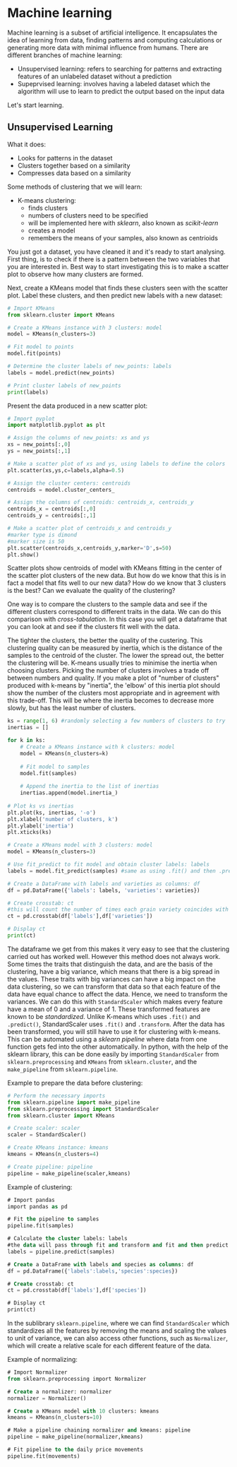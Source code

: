 # Machine learning

Machine learning is a subset of artificial intelligence. It encapsulates the idea of learning from data, finding patterns and computing 
calculations or generating more data with minimal influence from humans. There are different branches of machine learning:
- Unsupervised learning: refers to searching for patterns and extracting features of an unlabeled dataset without a prediction
- Supeprvised learning: involves having a labeled dataset which the algorithm will use to learn to predict the output based on the input data


Let's start learning.


## Unsupervised Learning

What it does:
- Looks for patterns in the dataset
- Clusters together based on a similarity
- Compresses data based on a similarity

Some methods of clustering that we will learn:
- K-means clustering:
  - finds clusters
  - numbers of clusters need to be specified
  - will be implemented here with *sklearn*, also known as *scikit-learn*
  - creates a model
  - remembers the means of your samples, also known as centrioids
  

You just got a dataset, you have cleaned it and it's ready to start analysing. First thing, is to check if there is a pattern between 
the two variables that you are interested in. Best way to start investigating this is to make a scatter plot to observe how many 
clusters are formed. 

Next, create a KMeans model that finds these clusters seen with the scatter plot. Label these clusters, and then predict new 
labels with a new dataset:
``` python
# Import KMeans
from sklearn.cluster import KMeans 

# Create a KMeans instance with 3 clusters: model
model = KMeans(n_clusters=3)

# Fit model to points
model.fit(points)

# Determine the cluster labels of new_points: labels
labels = model.predict(new_points)

# Print cluster labels of new_points
print(labels)
```

Present the data produced in a new scatter plot:
```python
# Import pyplot
import matplotlib.pyplot as plt

# Assign the columns of new_points: xs and ys
xs = new_points[:,0]
ys = new_points[:,1]

# Make a scatter plot of xs and ys, using labels to define the colors
plt.scatter(xs,ys,c=labels,alpha=0.5)

# Assign the cluster centers: centroids
centroids = model.cluster_centers_

# Assign the columns of centroids: centroids_x, centroids_y
centroids_x = centroids[:,0]
centroids_y = centroids[:,1]

# Make a scatter plot of centroids_x and centroids_y
#marker type is dimond
#marker size is 50
plt.scatter(centroids_x,centroids_y,marker='D',s=50)
plt.show()
```
Scatter plots show centroids of model with KMeans fitting in the center of the scatter plot clusters of the new data. But how do 
we know that this is in fact a model that fits well to our new data? How do we know that 3 clusters is the best? Can we evaluate the quality 
of the clustering?

One way is to compare the clusters to the sample data and see if the different clusters correspond to different traits in the data.
We can do this comparison with *cross-tabulation*. In this case you will get a dataframe that you can look at and see if the clusters 
fit well with the data.

The tighter the clusters, the better the quality of the custering. This clustering quality can be measured by inertia, which is the distance 
of the samples to the centroid of the cluster. The lower the spread out, the better the clustering will be. K-means usually tries to 
minimise the inertia when choosing clusters. Picking the number of clusters involves a trade off between numbers and quality. If 
you make a plot of "number of clusters" produced with k-means by "inertia", the 'elbow' of this inertia plot should show the number 
of the clusters most appropriate and in agreement with this trade-off. This will be where the inertia becomes to decrease more slowly, 
but has the least number of clusters.

```python
ks = range(1, 6) #randomly selecting a few numbers of clusters to try
inertias = []

for k in ks:
    # Create a KMeans instance with k clusters: model
    model = KMeans(n_clusters=k)
    
    # Fit model to samples
    model.fit(samples)
    
    # Append the inertia to the list of inertias
    inertias.append(model.inertia_)
    
# Plot ks vs inertias
plt.plot(ks, inertias, '-o')
plt.xlabel('number of clusters, k')
plt.ylabel('inertia')
plt.xticks(ks)
```

```python
# Create a KMeans model with 3 clusters: model
model = KMeans(n_clusters=3)

# Use fit_predict to fit model and obtain cluster labels: labels
labels = model.fit_predict(samples) #same as using .fit() and then .predict()

# Create a DataFrame with labels and varieties as columns: df
df = pd.DataFrame({'labels': labels, 'varieties': varieties})

# Create crosstab: ct
#this will count the number of times each grain variety coincides with each cluster label
ct = pd.crosstab(df['labels'],df['varieties']) 

# Display ct
print(ct)
```
The dataframe we get from this makes it very easy to see that the clustering carried out has worked well. However this method does 
not always work. Some times the traits that distinguish the data, and are the basis of the clustering, have a big variance, which means 
that there is a big spread in the values. These traits with big variances can have a big impact on the data clustering, so we 
can transform that data so that each feature of the data have equal chance to affect the data. Hence, we need to transform the variances.
 We can do this with `StandardScaler` which makes every feature have a mean of 0 and a variance of 1. These transformed features are 
 known to be *standardized*. Unlike K-means which uses `.fit()` and `.predict()`, StandardScaler uses `.fit()` and `.transform`. 
 After the data has been transformed, you will still have to use it for clustering with k-means. This can be automated using a 
 *sklearn pipeline* where data from one function gets fed into the other automatically. In python, with the help of the sklearn library, 
 this can be done easily by importing `StandardScaler` from `sklearn.preprocessing` and `KMeans` from `sklearn.cluster`, and 
 the `make_pipeline` from `sklearn.pipeline`.
 
 Example to prepare the data before clustering:
 ```python
 # Perform the necessary imports
from sklearn.pipeline import make_pipeline
from sklearn.preprocessing import StandardScaler
from sklearn.cluster import KMeans

# Create scaler: scaler
scaler = StandardScaler()

# Create KMeans instance: kmeans
kmeans = KMeans(n_clusters=4)

# Create pipeline: pipeline
pipeline = make_pipeline(scaler,kmeans)
```

Example of clustering:
```sql
# Import pandas
import pandas as pd

# Fit the pipeline to samples
pipeline.fit(samples)

# Calculate the cluster labels: labels
#the data will pass through fit and transform and fit and then predict
labels = pipeline.predict(samples)

# Create a DataFrame with labels and species as columns: df
df = pd.DataFrame({'labels':labels,'species':species})

# Create crosstab: ct
ct = pd.crosstab(df['labels'],df['species'])

# Display ct
print(ct)
```
In the sublibrary `sklearn.pipeline`, where we can find `StandardScaler` which standardizes all the features by removing the means 
and scaling the values to unit of variance, we can also access other functions, such as `Normalizer`, which will create a relative 
scale for each different feature of the data.

Example of normalizing:
```sql
# Import Normalizer
from sklearn.preprocessing import Normalizer

# Create a normalizer: normalizer
normalizer = Normalizer()

# Create a KMeans model with 10 clusters: kmeans
kmeans = KMeans(n_clusters=10)

# Make a pipeline chaining normalizer and kmeans: pipeline
pipeline = make_pipeline(normalizer,kmeans)

# Fit pipeline to the daily price movements
pipeline.fit(movements)
```
